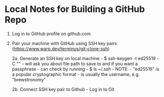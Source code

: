 # Local Notes for Building a GitHub Repo

1. Log in to GitHub profile on github.com

2. Pair your machine with GitHub using SSH key pairs 
(https://www.warp.dev/terminus/git-clone-ssh)

    2a. Generate an SSH key on local machine
        - $ ssh-keygen -t ed25519 -C "<comment>"
        - will ask you about file path to save to and if you want a 
passphrase
        - can check by running
            - $ ls ~/.ssh
        - NOTE:
            - "ed25519" is a popular cryptographic format
            - <comment> is usually the username, e.g. "brewstronomy"

    2b. Connect SSH key pair to Github
        - Log in to Git
